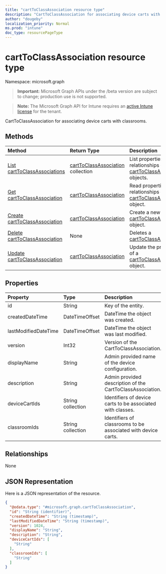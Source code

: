 ```yaml
---
title: "cartToClassAssociation resource type"
description: "CartToClassAssociation for associating device carts with classrooms."
author: "dougeby"
localization_priority: Normal
ms.prod: "intune"
doc_type: resourcePageType
---
```


# cartToClassAssociation resource type

Namespace: microsoft.graph

> **Important:** Microsoft Graph APIs under the /beta version are subject to change; production use is not supported.

> **Note:** The Microsoft Graph API for Intune requires an [active Intune license](https://go.microsoft.com/fwlink/?linkid=839381) for the tenant.

CartToClassAssociation for associating device carts with classrooms.

## Methods
|Method|Return Type|Description|
|:---|:---|:---|
|[List cartToClassAssociations](../api/intune-deviceconfig-carttoclassassociation-list.md)|[cartToClassAssociation](../resources/intune-deviceconfig-carttoclassassociation.md) collection|List properties and relationships of the [cartToClassAssociation](../resources/intune-deviceconfig-carttoclassassociation.md) objects.|
|[Get cartToClassAssociation](../api/intune-deviceconfig-carttoclassassociation-get.md)|[cartToClassAssociation](../resources/intune-deviceconfig-carttoclassassociation.md)|Read properties and relationships of the [cartToClassAssociation](../resources/intune-deviceconfig-carttoclassassociation.md) object.|
|[Create cartToClassAssociation](../api/intune-deviceconfig-carttoclassassociation-create.md)|[cartToClassAssociation](../resources/intune-deviceconfig-carttoclassassociation.md)|Create a new [cartToClassAssociation](../resources/intune-deviceconfig-carttoclassassociation.md) object.|
|[Delete cartToClassAssociation](../api/intune-deviceconfig-carttoclassassociation-delete.md)|None|Deletes a [cartToClassAssociation](../resources/intune-deviceconfig-carttoclassassociation.md).|
|[Update cartToClassAssociation](../api/intune-deviceconfig-carttoclassassociation-update.md)|[cartToClassAssociation](../resources/intune-deviceconfig-carttoclassassociation.md)|Update the properties of a [cartToClassAssociation](../resources/intune-deviceconfig-carttoclassassociation.md) object.|

## Properties
|Property|Type|Description|
|:---|:---|:---|
|id|String|Key of the entity.|
|createdDateTime|DateTimeOffset|DateTime the object was created.|
|lastModifiedDateTime|DateTimeOffset|DateTime the object was last modified.|
|version|Int32|Version of the CartToClassAssociation.|
|displayName|String|Admin provided name of the device configuration.|
|description|String|Admin provided description of the CartToClassAssociation.|
|deviceCartIds|String collection|Identifiers of device carts to be associated with classes.|
|classroomIds|String collection|Identifiers of classrooms to be associated with device carts.|

## Relationships
None

## JSON Representation
Here is a JSON representation of the resource.
<!-- {
  "blockType": "resource",
  "keyProperty": "id",
  "@odata.type": "microsoft.graph.cartToClassAssociation"
}
-->
``` json
{
  "@odata.type": "#microsoft.graph.cartToClassAssociation",
  "id": "String (identifier)",
  "createdDateTime": "String (timestamp)",
  "lastModifiedDateTime": "String (timestamp)",
  "version": 1024,
  "displayName": "String",
  "description": "String",
  "deviceCartIds": [
    "String"
  ],
  "classroomIds": [
    "String"
  ]
}
```



